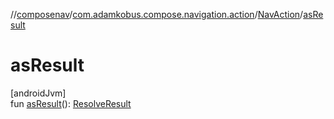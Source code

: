 //[composenav](../../../index.md)/[com.adamkobus.compose.navigation.action](../index.md)/[NavAction](index.md)/[asResult](as-result.md)

# asResult

[androidJvm]\
fun [asResult](as-result.md)(): [ResolveResult](../../com.adamkobus.compose.navigation.data/-resolve-result/index.md)
